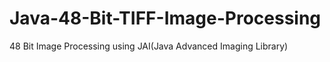 # Java-48-Bit-TIFF-Image-Processing
48 Bit Image Processing using JAI(Java Advanced Imaging Library)

